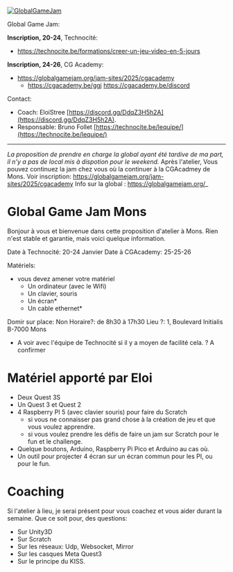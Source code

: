 
[![GlobalGameJam](https://github.com/user-attachments/assets/e5311824-8110-4aa9-b5b2-f7df63984a9f)](https://technocite.be/formations/creer-un-jeu-video-en-5-jours)

Global Game Jam: 

**Inscription, 20-24**, Technocité:  
- https://technocite.be/formations/creer-un-jeu-video-en-5-jours

**Inscription, 24-26**, CG Academy:   
- https://globalgamejam.org/jam-sites/2025/cgacademy
  - https://cgacademy.be/ggj  https://cgacademy.be/discord



Contact: 
- Coach: EloiStree [https://discord.gg/DdqZ3H5h2A](https://discord.gg/DdqZ3H5h2A).
- Responsable: Bruno Follet [https://technocite.be/lequipe/](https://technocite.be/lequipe/)

 -------------------


_La proposition de prendre en charge la global ayant été tardive de ma part, il n'y a pas de local mis à dispotion pour le weekend._
Après l'atelier, Vous pouvez continuez la jam chez vous où la continuer à la CGAcadmey de Mons.
Voir inscription: https://globalgamejam.org/jam-sites/2025/cgacademy
Info sur la global : https://globalgamejam.org/_

# Global Game Jam Mons  

Bonjour à vous et bienvenue dans cette proposition d'atelier à Mons.
Rien n'est stable et garantie, mais voici quelque information.  

Date à Technocité: 20-24 Janvier
Date à CGAcademy: 25-25-26 

Matériels: 
- vous devez amener votre matériel
  - Un ordinateur (avec le Wifi)
  - Un clavier, souris
  - Un écran*
  - Un cable ethernet*
 
Domir sur place: Non
Horaire?: de 8h30 à 17h30 
Lieu ?: 1, Boulevard Initialis B-7000 Mons

* A voir avec l'équipe de Technocité si il y a moyen de facilité cela.
? A confirmer

# Matériel apporté par Eloi

- Deux Quest 3S
- Un Quest 3 et Quest 2
- 4 Raspberry PI 5 (avec clavier souris) pour faire du Scratch
  - si vous ne connaisser pas grand chose à la création de jeu et que vous voulez apprendre.
  - si vous voulez prendre les défis de faire un jam sur Scratch pour le fun et le challenge.
- Quelque boutons, Arduino, Raspberry Pi Pico et Arduino au cas où.
- Un outil pour projecter 4 écran sur un écran commun pour les PI, ou pour le fun.


# Coaching

Si l'atelier à lieu, je serai présent pour vous coachez et vous aider durant la semaine.
Que ce soit pour, des questions:
- Sur Unity3D
- Sur Scratch
- Sur les réseaux: Udp, Websocket, Mirror
- Sur les casques Meta Quest3
- Sur le principe du KISS.





